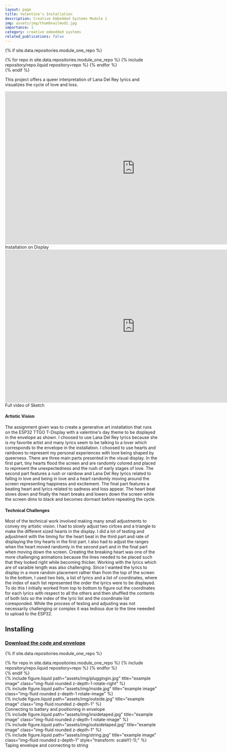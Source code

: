 ```yaml
---
layout: page
title: Valentine's Installation
description: Creative Embedded Systems Module 1
img: assets/img/thumbnailmod1.jpg
importance: 1
category: creative embedded systems
related_publications: false
---
```


{% if site.data.repositories.module_one_repo %}

<div class="repositories d-flex flex-wrap flex-md-row flex-column justify-content-between align-items-center">
  {% for repo in site.data.repositories.module_one_repo %} {% include repository/repo.liquid repository=repo %} {% endfor %}
</div>
{% endif %}

This project offers a queer interpretation of Lana Del Rey lyrics and visualizes the cycle of love and loss.

<div class="row justify-content-sm-center">
<iframe width="853" height="505" src="https://www.youtube.com/embed/NHFYFbRfrQA?si=fEZuPPyt5vdalCZ1" title="YouTube video player" frameborder="0" allow="accelerometer; autoplay; clipboard-write; encrypted-media; gyroscope; picture-in-picture; web-share" allowfullscreen></iframe>
</div>
<div class="caption">
    Installation on Display
</div>

<div class="row justify-content-sm-center">
    <iframe width="853" height="505" src="https://www.youtube.com/embed/HUqh9DVShdw?si=qKnr0yA7k-TIVgIx" title="YouTube video player" frameborder="0" allow="accelerometer; autoplay; clipboard-write; encrypted-media; gyroscope; picture-in-picture; web-share" allowfullscreen> </iframe>
</div>
<div class="caption">
    Full video of Sketch
</div>

#### Artistic Vision

The assignment given was to create a generative art installation that runs on the ESP32 TTGO T-Display with a valentine's day theme to be displayed in the envelope as shown. I choosed to use Lana Del Rey lyrics because she is my favorite artist and many lyrics seem to be talking to a lover which corresponds to the envelope in the installation. I choosed to use hearts and rainbows to represent my personal experiences with love being shaped by queerness. There are three main parts presented in the visual display. In the first part, tiny hearts flood the screen and are randomly colored and placed to represent the unexpectedness and the rush of early stages of love. The second part features a rush or rainbow and Lana Del Rey lyrics related to falling in love and being in love and a heart randomly moving around the screen representing happiness and excitement. The final part features a beating heart and lyrics related to sadness and loss appear. The heart beat slows down and finally the heart breaks and lowers down the screen while the screen dims to black and becomes dormant before repeating the cycle.

#### Technical Challenges

Most of the technical work involved making many small adjustments to convey my artistic vision.
I had to slowly adjust two cirlces and a triangle to make the different sized hearts in the display.
I did a lot of testing and adjustment with the timing for the heart beat in the third part and rate of displaying the tiny hearts in the first part.
I also had to adjust the ranges when the heart moved randomly in the second part and in the final part when moving down the screen.
Creating the breaking heart was one of the more challenging animations because the lines needed to be placed such that they looked right while becoming thicker.
Working with the lyrics which are of varaible length was also challenging. Since I wanted the lyrics to display in a more random placement rather than from the top of the screen to the bottom, I used two lists, a list of lyrics and a list of coordinates, where the index of each list represented the order the lyrics were to be displayed. To do this I initially worked from top to bottom to figure out the coordinates for each lyrics with respect to all the others and then shuffled the contents of both lists so the index of the lyric list and the coordinate list coresponded.
While the process of testing and adjusting was not necessarily challenging or complex it was tedious due to the time neeeded to upload to the ESP32.

## Installing

### [Download the code and envelope](https://github.com/chloeho7/vday-installation-creative-embedded-sys)

<!-- code for GitHub repositories -->

{% if site.data.repositories.module_one_repo %}

<div class="repositories d-flex flex-wrap flex-md-row flex-column justify-content-between align-items-center">
  {% for repo in site.data.repositories.module_one_repo %} {% include repository/repo.liquid repository=repo %} {% endfor %}
</div>
{% endif %}

<div class="row justify-content-sm-center">
    <div class="col-sm-4 mt-3 mt-md-0">
        {% include figure.liquid path="assets/img/pluggingin.jpg" title="example image" class="img-fluid rounded z-depth-1 rotate-right" %}
    </div>
    <div class="col-sm-4 mt-3 mt-md-0">
        {% include figure.liquid path="assets/img/inside.jpg" title="example image" class="img-fluid rounded z-depth-1 rotate-image" %}
    </div>
    <div class="col-sm-4 mt-3 mt-md-0">
        {% include figure.liquid path="assets/img/outside.jpg" title="example image" class="img-fluid rounded z-depth-1" %}
    </div>
</div>
<div class="caption">
    Connecting to battery and positioning in envelope
</div>

<div class="row justify-content-sm-center">
    <div class="col-sm-4 mt-3 mt-md-0">
        {% include figure.liquid path="assets/img/insidetaped.jpg" title="example image" class="img-fluid rounded z-depth-1 rotate-image" %}
    </div>
    <div class="col-sm-4 mt-3 mt-md-0">
        {% include figure.liquid path="assets/img/outsidetaped.jpg" title="example image" class="img-fluid rounded z-depth-1" %}
    </div>
    <div class="col-sm-4 mt-3 mt-md-0">
        {% include figure.liquid path="assets/img/string.jpg" title="example image" class="img-fluid rounded z-depth-1" style="transform: scaleY(-1);" %}
    </div>
</div>
<div class="caption">
    Taping envelope and connecting to string
</div>
